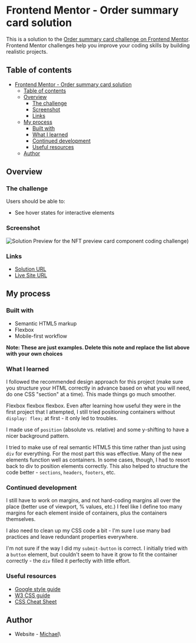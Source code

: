 # Frontend Mentor - Order summary card solution

This is a solution to the [Order summary card challenge on Frontend Mentor](https://www.frontendmentor.io/challenges/order-summary-component-QlPmajDUj). Frontend Mentor challenges help you improve your coding skills by building realistic projects. 

## Table of contents

- [Frontend Mentor - Order summary card solution](#frontend-mentor---order-summary-card-solution)
  - [Table of contents](#table-of-contents)
  - [Overview](#overview)
    - [The challenge](#the-challenge)
    - [Screenshot](#screenshot)
    - [Links](#links)
  - [My process](#my-process)
    - [Built with](#built-with)
    - [What I learned](#what-i-learned)
    - [Continued development](#continued-development)
    - [Useful resources](#useful-resources)
  - [Author](#author)



## Overview

### The challenge

Users should be able to:

- See hover states for interactive elements

### Screenshot

![Solution Preview for the NFT preview card component coding challenge](https://github.com/maccartm/order-summary-component/blob/main/NFT%20card%20thumbnail.png))

### Links

- [Solution URL](https://github.com/maccartm/maccartm.github.io/tree/main/order-summary-component)
- [Live Site URL](https://maccartm.github.io/order-summary-component/summary.html)

## My process

### Built with

- Semantic HTML5 markup
- Flexbox
- Mobile-first workflow

**Note: These are just examples. Delete this note and replace the list above with your own choices**

### What I learned

I followed the recommended design approach for this project (make sure you structure your HTML correctly in advance based on what you will need, do one CSS "section" at a time). This made things go much smoother.

Flexbox flexbox flexbox. Even after learning how useful they were in the first project that I attempted, I still tried positioning containers without `display: flex;` at first - it only led to troubles.

I made use of `position` (absolute vs. relative) and some y-shifting to have a nicer background pattern.

I tried to make use of real semantic HTML5 this time rather than just using `div` for everything. For the most part this was effective. Many of the new elements function well as containers. In some cases, though, I had to resort back to div to position elements correctly. This also helped to structure the code better - `sections`, `headers`, `footers`, etc.

### Continued development

I still have to work on margins, and not hard-coding margins all over the place (better use of viewport, % values, etc.) I feel like I define too many margins for each element inside of containers, plus the containers themselves. 

I also need to clean up my CSS code a bit - I'm sure I use many bad practices and leave redundant properties everywhere. 

I'm not sure if the way I did my `submit-button` is correct. I initially tried with a `button` element, but couldn't seem to have it grow to fit the container correctly - the `div` filled it perfectly with little effort.

### Useful resources

* [Google style guide](https://google.github.io/styleguide/htmlcssguide.html)
* [W3 CSS guide](https://www.w3schools.com/css/default.asp)
* [CSS Cheat Sheet](https://htmlcheatsheet.com/css/)
  
## Author

- Website - [Michael](https://www.your-site.com)\